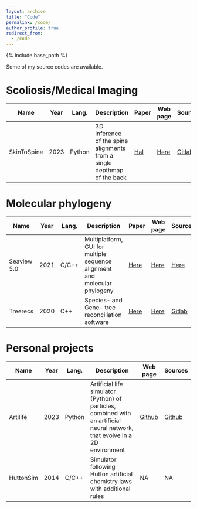 ```yaml
---
layout: archive
title: "Code"
permalink: /code/
author_profile: true
redirect_from:
  - /code
---
```


{% include base_path %}


Some of my source codes are available.

# Scoliosis/Medical Imaging

| Name             | Year | Lang.  | Description                                                                      | Paper   | Web page                                            | Sources                                               |
|------------------|------|--------|----------------------------------------------------------------------------------|---------|-----------------------------------------------------|-------------------------------------------------------|
| SkinToSpine      | 2023 | Python |  3D inference of the spine alignments from a single depthmap of the back | [Hal](https://hal.science/hal-04362152)                                           | [Here](https://gitlab.inria.fr/spine/skin_to_spine) | [Gitlab](https://gitlab.inria.fr/spine/skin_to_spine) |


# Molecular phylogeny

| Name        | Year  | Lang. | Description                                                                      | Paper                                                                      | Web page                                       | Sources                                                      |
| ----------- | ----- |-------|----------------------------------------------------------------------------------|----------------------------------------------------------------------------| ---------------------------------------------- | ------------------------------------------------------------ |
| Seaview 5.0 | 2021  | C/C++ | Multiplatform, GUI for multiple sequence alignment and molecular phylogeny | [Here](https://link.springer.com/protocol/10.1007/978-1-0716-1036-7_15)    | [Here](https://doua.prabi.fr/software/seaview) | [Here](https://doua.prabi.fr/software/seaview)               |
| Treerecs    | 2020  | C++   | Species- and Gene- tree reconciliation software                            | [Here](https://academic.oup.com/bioinformatics/article/36/18/4822/5872524) | [Here](https://project.inria.fr/treerecs/)     | [Gitlab](https://gitlab.inria.fr/Phylophile/Treerecs)        |

# Personal projects

| Name        | Year  | Lang.  | Description                                                                                                                 | Web page                                       | Sources                                                      |
| ----------- | ----- |--------|-----------------------------------------------------------------------------------------------------------------------------| ---------------------------------------------- | ------------------------------------------------------------ |
| Artilife    | 2023  | Python | Artificial life simulator (Python) of particles, combined with an artificial neural network, that evolve in a 2D environment | [Github](https://github.com/cometicon/artilife)| [Github](https://github.com/cometicon/artilife)              |
| HuttonSim   | 2014  | C/C++  | Simulator following Hutton artificial chemistry laws with additional rules                                                  | NA                                             | NA                                                           | 

